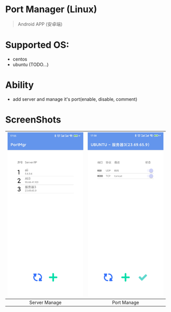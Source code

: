 # Port Manager (Linux)

> Android APP (安卓端)



# Supported OS: 

- centos
- ubuntu (TODO...)



# Ability

- add server and manage it's port(enable, disable, comment)



# ScreenShots

| ![Home](ScreenShots/serverList.jpg) | ![portList](ScreenShots/portList.jpg) |
| :---------------------------------: | :-----------------------------------: |
|            Server Manage            |              Port Manage              |

